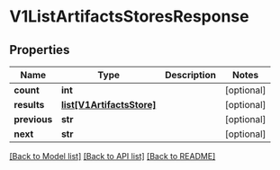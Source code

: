 # V1ListArtifactsStoresResponse

## Properties
Name | Type | Description | Notes
------------ | ------------- | ------------- | -------------
**count** | **int** |  | [optional] 
**results** | [**list[V1ArtifactsStore]**](V1ArtifactsStore.md) |  | [optional] 
**previous** | **str** |  | [optional] 
**next** | **str** |  | [optional] 

[[Back to Model list]](../README.md#documentation-for-models) [[Back to API list]](../README.md#documentation-for-api-endpoints) [[Back to README]](../README.md)


